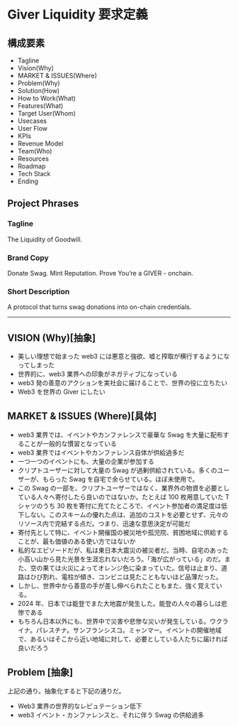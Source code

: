 # Giver Liquidity 要求定義

## 構成要素

- Tagline
- Vision(Why)
- MARKET & ISSUES(Where)
- Problem(Why)
- Solution(How)
- How to Work(What)
- Features(What)
- Target User(Whom)
- Usecases
- User Flow
- KPIs
- Revenue Model
- Team(Who)
- Resources
- Roadmap
- Tech Stack
- Ending

## Project Phrases

### Tagline

The Liquidity of Goodwill.

### Brand Copy

Donate Swag.
Mint Reputation.
Prove You’re a GIVER - onchain.

### Short Description

A protocol that turns swag donations into on-chain credentials.

---

## VISION (Why)[抽象]

- 美しい理想で始まった web3 には悪意と強欲、嘘と搾取が横行するようになってしまった
- 世界的に、web3 業界への印象がネガティブになっている
- web3 発の善意のアクションを実社会に届けることで、世界の役に立ちたい
- Web3 を世界の Giver にしたい

## MARKET & ISSUES (Where)[具体]

- web3 業界では、イベントやカンファレンスで豪華な Swag を大量に配布することが一般的な慣習となっている
- web3 業界ではイベントやカンファレンス自体が供給過多だ
- 一つ一つのイベントにも、大量の企業が参加する
- クリプトユーザーに対して大量の Swag が過剰供給されている。多くのユーザーが、もらった Swag を自宅で余らせている。ほぼ未使用で。
- この Swag の一部を、クリプトユーザーではなく、業界外の物資を必要としている人々へ寄付したら良いのではないか。たとえば 100 枚用意していた T シャツのうち 30 枚を寄付に充てたところで、イベント参加者の満足度は低下しない。このスキームの優れた点は、追加のコストを必要とせず、元々のリソース内で完結する点だ。つまり、迅速な意思決定が可能だ
- 寄付先として特に、イベント開催国の被災地や孤児院、貧困地域に供給することが、最も価値のある使い方ではないか
- 私的なエピソードだが、私は東日本大震災の被災者だ。当時、自宅のあった小高い山から見た光景を生涯忘れないだろう。「海が広がっている」のだ。また、空の果ては火災によってオレンジ色に染まっていた。信号は止まり、道路はひび割れ、電柱が傾き、コンビニは見たこともないほど品薄だった。
- しかし、世界中から善意の手が差し伸べられたこともまた、強く覚えている。
- 2024 年、日本では能登でまた大地震が発生した。能登の人々の暮らしは悲惨である
- もちろん日本以外にも、世界中で災害や悲惨な災いが発生している。ウクライナ。パレスチナ。サンフランシスコ。ミャンマー。イベントの開催地域で、あるいはそこから近い地域に対して、必要としている人たちに届ければ良いだろう

## Problem [抽象]

上記の通り。抽象化すると下記の通りだ。

- Web3 業界の世界的なレピュテーション低下
- web3 イベント・カンファレンスと、それに伴う Swag の供給過多
